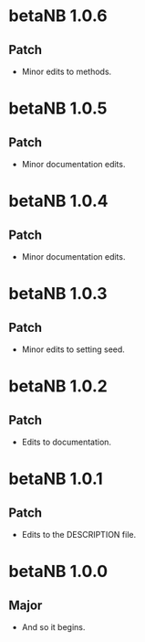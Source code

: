 # betaNB 1.0.6

## Patch

* Minor edits to methods.

# betaNB 1.0.5

## Patch

* Minor documentation edits.

# betaNB 1.0.4

## Patch

* Minor documentation edits.

# betaNB 1.0.3

## Patch

* Minor edits to setting seed.

# betaNB 1.0.2

## Patch

* Edits to documentation.

# betaNB 1.0.1

## Patch

* Edits to the DESCRIPTION file.

# betaNB 1.0.0

## Major

* And so it begins.
